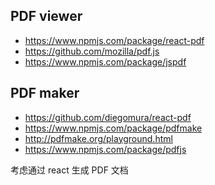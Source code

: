 PDF viewer 
---------------------
* https://www.npmjs.com/package/react-pdf
* https://github.com/mozilla/pdf.js
* https://www.npmjs.com/package/jspdf  

PDF maker
----------
* https://github.com/diegomura/react-pdf
* https://www.npmjs.com/package/pdfmake
* http://pdfmake.org/playground.html
* https://www.npmjs.com/package/pdfjs

考虑通过 react 生成 PDF 文档
